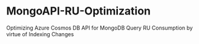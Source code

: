 # MongoAPI-RU-Optimization
Optimizing Azure Cosmos DB API for MongoDB Query RU Consumption by virtue of Indexing Changes
